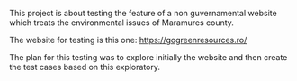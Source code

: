 This project is about testing the feature of a non guvernamental website which treats the environmental issues of Maramures county.

The website for testing is this one: https://gogreenresources.ro/

The plan for this testing was to explore initially the website and then create the test cases based on this exploratory.
